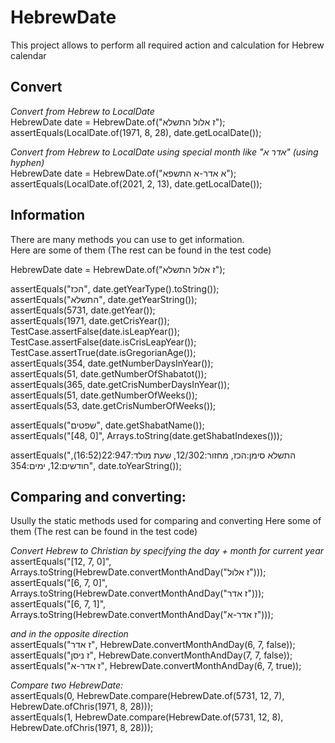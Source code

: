 # HebrewDate
This project allows to perform all required action and calculation for Hebrew calendar

## Convert  
  
_Convert from Hebrew to LocalDate_  
HebrewDate date = HebrewDate.of("ז אלול התשלא");  
assertEquals(LocalDate.of(1971, 8, 28), date.getLocalDate());

_Convert from Hebrew to LocalDate using special month like "אדר א" (using hyphen)_   
HebrewDate date = HebrewDate.of("א אדר-א התשפא");  
assertEquals(LocalDate.of(2021, 2, 13), date.getLocalDate());
  
  
## Information 
There are many methods you can use to get information.   
Here are some of them (The rest can be found in the test code)  

HebrewDate date = HebrewDate.of("ז אלול התשלא");  
  
assertEquals("הכז", date.getYearType().toString());  
assertEquals("התשלא", date.getYearString());  
assertEquals(5731, date.getYear());  
assertEquals(1971, date.getCrisYear());  
TestCase.assertFalse(date.isLeapYear());  
TestCase.assertFalse(date.isCrisLeapYear());  
TestCase.assertTrue(date.isGregorianAge());  
assertEquals(354, date.getNumberDaysInYear());  
assertEquals(51, date.getNumberOfShabatot());  
assertEquals(365, date.getCrisNumberDaysInYear());  
assertEquals(51, date.getNumberOfWeeks());  
assertEquals(53, date.getCrisNumberOfWeeks());  
  
assertEquals("שפטים", date.getShabatName());  
assertEquals("[48, 0]", Arrays.toString(date.getShabatIndexes()));  
  
assertEquals("התשלא סימן:הכז, מחזור:12/302, שעת מולד:22:947(16:52), חודשים:12, ימים:354", date.toYearString());  

## Comparing and converting:  
Usully the static methods used for comparing and converting
Here some of them (The rest can be found in the test code)  

_Convert Hebrew to Christian by specifying the day + month for current year_  
assertEquals("[12, 7, 0]", Arrays.toString(HebrewDate.convertMonthAndDay("ז אלול")));  
assertEquals("[6, 7, 0]", Arrays.toString(HebrewDate.convertMonthAndDay("ז אדר")));  
assertEquals("[6, 7, 1]", Arrays.toString(HebrewDate.convertMonthAndDay("ז אדר-א")));  
  
_and in the opposite direction_   
assertEquals("ז אדר", HebrewDate.convertMonthAndDay(6, 7, false));  
assertEquals("ז ניסן", HebrewDate.convertMonthAndDay(7, 7, false));  
assertEquals("ז אדר-א", HebrewDate.convertMonthAndDay(6, 7, true));  
  
_Compare two HebrewDate:_  
assertEquals(0, HebrewDate.compare(HebrewDate.of(5731, 12, 7), HebrewDate.ofChris(1971, 8, 28)));  
assertEquals(1, HebrewDate.compare(HebrewDate.of(5731, 12, 8), HebrewDate.ofChris(1971, 8, 28)));  


